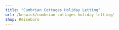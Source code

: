 ```yaml
---
title: "Cumbrian Cottages Holiday Letting"
url: /keswick/cumbrian-cottages-holiday-letting/
shop: Reisebüro
---
```

